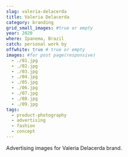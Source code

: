 ```yaml
---
slag: valeria-delacerda
title: Valeria Delacerda
category: branding
grid_small_images: #true or empty
year: 2020
where: Ipanema, Brazil
catch: personal work by
offwhite: true # true or empty
images: #for post page(responsive)
  - ./01.jpg
  - ./02.jpg
  - ./03.jpg
  - ./04.jpg
  - ./05.jpg
  - ./06.jpg
  - ./07.jpg
  - ./08.jpg
  - ./09.jpg
tags:
  - product-photography
  - advertising
  - fashion
  - concept
---
```


Advertising images for Valeria Delacerda brand.
